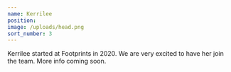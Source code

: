 ```yaml
---
name: Kerrilee
position:
image: /uploads/head.png
sort_number: 3
---
```


Kerrilee started at Footprints in 2020. We are very excited to have her join the team. More info coming soon.